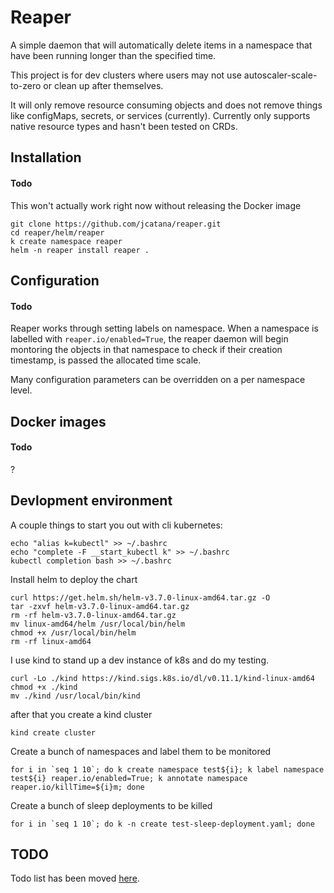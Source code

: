 # Reaper
A simple daemon that will automatically delete items in a namespace that have been running longer than the specified time.

This project is for dev clusters where users may not use autoscaler-scale-to-zero or clean up after themselves.

It will only remove resource consuming objects and does not remove things like configMaps, secrets, or services (currently). Currently only supports native resource types and hasn't been tested on CRDs.

## Installation

#### Todo
This won't actually work right now without releasing the Docker image

```
git clone https://github.com/jcatana/reaper.git
cd reaper/helm/reaper
k create namespace reaper
helm -n reaper install reaper . 
```


## Configuration

#### Todo
Reaper works through setting labels on namespace. When a namespace is labelled with `reaper.io/enabled=True`, the reaper daemon will begin montoring the objects in that namespace to check if their creation timestamp, is passed the allocated time scale.

Many configuration parameters can be overridden on a per namespace level.


## Docker images

#### Todo
?

## Devlopment environment
A couple things to start you out with cli kubernetes:
```
echo "alias k=kubectl" >> ~/.bashrc
echo "complete -F __start_kubectl k" >> ~/.bashrc
kubectl completion bash >> ~/.bashrc
```
Install helm to deploy the chart
```
curl https://get.helm.sh/helm-v3.7.0-linux-amd64.tar.gz -O
tar -zxvf helm-v3.7.0-linux-amd64.tar.gz
rm -rf helm-v3.7.0-linux-amd64.tar.gz
mv linux-amd64/helm /usr/local/bin/helm
chmod +x /usr/local/bin/helm
rm -rf linux-amd64
```
I use kind to stand up a dev instance of k8s and do my testing.
```
curl -Lo ./kind https://kind.sigs.k8s.io/dl/v0.11.1/kind-linux-amd64
chmod +x ./kind
mv ./kind /usr/local/bin/kind
```
after that you create a kind cluster
```
kind create cluster
```
Create a bunch of namespaces and label them to be monitored
```
for i in `seq 1 10`; do k create namespace test${i}; k label namespace test${i} reaper.io/enabled=True; k annotate namespace reaper.io/killTime=${i}m; done
```
Create a bunch of sleep deployments to be killed
```
for i in `seq 1 10`; do k -n create test-sleep-deployment.yaml; done
```

## TODO
Todo list has been moved [here](https://github.com/jcatana/reaper/projects/1).
